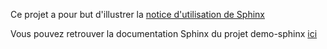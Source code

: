 Ce projet a pour but d'illustrer la [notice d'utilisation de Sphinx](https://amandinelgrsk.github.io/sphinx-documentation/docs/build/html/index.html)

Vous pouvez retrouver la documentation Sphinx du projet demo-sphinx [ici](https://amandinelgrsk.github.io/demo-sphinx/docs/build/html/index.html)

